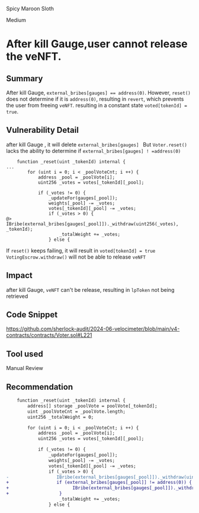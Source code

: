 Spicy Maroon Sloth

Medium

# After kill Gauge,user cannot release the veNFT.

## Summary
After kill Gauge, `external_bribes[gauges] == address(0)`.
However, `reset()` does not determine if it is `address(0)`, resulting in `revert`, which prevents the user from freeing `veNFT`.
resulting in a constant state `voted[tokenId] = true`.

## Vulnerability Detail
after kill Gauge , it will delete `external_bribes[gauges] `
But `Voter.reset()` lacks the ability to determine if `external_bribes[gauges] ! =address(0)`
```solidity
    function _reset(uint _tokenId) internal {
...
        for (uint i = 0; i < _poolVoteCnt; i ++) {
            address _pool = _poolVote[i];
            uint256 _votes = votes[_tokenId][_pool];

            if (_votes != 0) {
                _updateFor(gauges[_pool]);
                weights[_pool] -= _votes;
                votes[_tokenId][_pool] -= _votes;
                if (_votes > 0) {
@>                  IBribe(external_bribes[gauges[_pool]])._withdraw(uint256(_votes), _tokenId);
                    _totalWeight += _votes;
                } else {
```

If `reset()` keeps failing, it will result in `voted[tokenId] = true`
`VotingEscrow.withdraw()` will not be able to release `veNFT`

## Impact
after kill Gauge, `veNFT` can't be release, resulting in `lpToken` not being retrieved

## Code Snippet
https://github.com/sherlock-audit/2024-06-velocimeter/blob/main/v4-contracts/contracts/Voter.sol#L221
## Tool used

Manual Review

## Recommendation

```diff
    function _reset(uint _tokenId) internal {
        address[] storage _poolVote = poolVote[_tokenId];
        uint _poolVoteCnt = _poolVote.length;
        uint256 _totalWeight = 0;

        for (uint i = 0; i < _poolVoteCnt; i ++) {
            address _pool = _poolVote[i];
            uint256 _votes = votes[_tokenId][_pool];

            if (_votes != 0) {
                _updateFor(gauges[_pool]);
                weights[_pool] -= _votes;
                votes[_tokenId][_pool] -= _votes;
                if (_votes > 0) {
-                  IBribe(external_bribes[gauges[_pool]])._withdraw(uint256(_votes), _tokenId);
+                  if (external_bribes[gauges[_pool]] != address(0)) {
+                        IBribe(external_bribes[gauges[_pool]])._withdraw(uint256(_votes), _tokenId);
+                   }
                    _totalWeight += _votes;
                } else {
```
